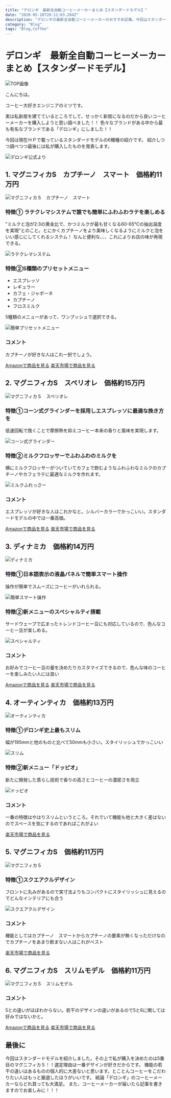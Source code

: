 ```yaml
---
title: "デロンギ　最新全自動コーヒーメーカーまとめ【スタンダードモデル】"
date: "2020-05-18T20:12:03.284Z"
description: "デロンギの最新全自動コーヒーメーカーのおすすめ記事。今回はスタンダードモデルの6機種の紹介と私が購入した理由について。エンジニアにとってコーヒーはエナジードリンク"
category: "Blog"
tags: "Blog,Coffee"
---
```



# デロンギ　最新全自動コーヒーメーカーまとめ【スタンダードモデル】

![TOP画像](https://paper-attachments.dropbox.com/s_3FAE2F416B7E914553A4A04F334B26C2603622E6CD5DEE5B03169FAED124FF25_1589783252616_coffee-791168_1920.jpg)


こんにちは。

コーヒー大好きエンジニアのミツです。

実は私新居を建てているところでして、せっかく新居になるのだから良いコーヒーメーカーを購入しようと思い調べました！！
色々なブランドがある中から最も有名なブランドである「デロンギ」にしました！！

今回は現在ＨＰで載っているスタンダードモデルの6機種の紹介です。
紹介しつつ調べつつ最後には私が購入したものを発表します。

![デロンギ公式より](https://paper-attachments.dropbox.com/s_3FAE2F416B7E914553A4A04F334B26C2603622E6CD5DEE5B03169FAED124FF25_1589783328002_image.png)



## 1. マグニフィカS　カプチーノ　スマート　価格約11万円
![マグニフィカＳ　カプチーノ　スマート](https://paper-attachments.dropbox.com/s_3FAE2F416B7E914553A4A04F334B26C2603622E6CD5DEE5B03169FAED124FF25_1589783695582_image.png)


### 特徴① ラテクレマシステムで誰でも簡単にふわふわラテを楽しめる

”ミルクと泡が2:3の黄金比で、かつミルクが最も甘くなる60-65℃の抽出温度を実現”とのこと。とにかくカプチーノをより美味しくなるようにミルクと泡をいい感じにしてくれるシステム！
なんと便利な、、、これによりお店の味が再現できる。


![ラテクレマシステム](https://paper-attachments.dropbox.com/s_3FAE2F416B7E914553A4A04F334B26C2603622E6CD5DEE5B03169FAED124FF25_1589784087047_image.png)


### 特徴②5種類のプリセットメニュー

- エスプレッソ
- レギュラー
- カフェ・ジャポーネ
- カプチーノ
- フロスミルク

5種類のメニューがあって、ワンプッシュで選択できる。


![簡単プリセットメニュー](https://paper-attachments.dropbox.com/s_3FAE2F416B7E914553A4A04F334B26C2603622E6CD5DEE5B03169FAED124FF25_1589784133660_image.png)


### コメント

カプチーノが好きな人はこれ一択でしょう。

<div class="afi-btns">
<a href="https://www.amazon.co.jp/gp/product/B01M15KUDB/ref=as_li_tl?ie=UTF8&camp=247&creative=1211&creativeASIN=B01M15KUDB&linkCode=as2&tag=mitsutaka07-22&linkId=8d391312d4cc523d751d27d48f9493e8" class="amazon-btn" target="_blank">Amazonで商品を見る</a>
<a href="https://hb.afl.rakuten.co.jp/ichiba/1bac6cc5.f848a9e5.1bac6cc6.e3f7b95d/?pc=https%3A%2F%2Fitem.rakuten.co.jp%2Fbiccamera%2F4988371023827%2F&link_type=hybrid_url&ut=eyJwYWdlIjoiaXRlbSIsInR5cGUiOiJoeWJyaWRfdXJsIiwic2l6ZSI6IjI0MHgyNDAiLCJuYW0iOjEsIm5hbXAiOiJyaWdodCIsImNvbSI6MSwiY29tcCI6ImRvd24iLCJwcmljZSI6MSwiYm9yIjoxLCJjb2wiOjEsImJidG4iOjEsInByb2QiOjB9" class="rakuten-btn" target="_blank">楽天市場で商品を見る</a>
</div>

## 2. マグニフィカS　スペリオレ　価格約15万円
![マグニフィカＳ　スペリオレ](https://paper-attachments.dropbox.com/s_3FAE2F416B7E914553A4A04F334B26C2603622E6CD5DEE5B03169FAED124FF25_1589784558830_image.png)


### 特徴①コーン式グラインダーを採用しエスプレッソに最適な挽き方を

低速回転で挽くことで摩擦熱を抑えコーヒー本来の香りと風味を実現します。


![コーン式グラインダー](https://paper-attachments.dropbox.com/s_3FAE2F416B7E914553A4A04F334B26C2603622E6CD5DEE5B03169FAED124FF25_1589784994519_image.png)


### 特徴②ミルクフロッサーでふわふわのミルクを

横にミルクフロッサーがついていてカフェで飲むようなふわふわなミルクのカプチーノやカフェラテに最適なミルクを作れます。

![ミルクふれっさー](https://paper-attachments.dropbox.com/s_3FAE2F416B7E914553A4A04F334B26C2603622E6CD5DEE5B03169FAED124FF25_1589785107699_image.png)


### コメント

エスプレッソが好きな人はこれかなと。シルバーカラーでかっこいい。スタンダードモデルの中では一番高価。

<div class="afi-btns">
<a href="https://www.amazon.co.jp/gp/product/B00C3X6IRQ/ref=as_li_tl?ie=UTF8&camp=247&creative=1211&creativeASIN=B00C3X6IRQ&linkCode=as2&tag=mitsutaka07-22&linkId=65a7a52c1f6db6cbcbbb7460e1dd25bf" class="amazon-btn" target="_blank">Amazonで商品を見る</a>
<a href="https://hb.afl.rakuten.co.jp/ichiba/1bac6dc2.c9535388.1bac6dc3.5e6e1d0f/?pc=https%3A%2F%2Fitem.rakuten.co.jp%2Fdelonghi%2F0132214078%2F&link_type=hybrid_url&ut=eyJwYWdlIjoiaXRlbSIsInR5cGUiOiJoeWJyaWRfdXJsIiwic2l6ZSI6IjI0MHgyNDAiLCJuYW0iOjEsIm5hbXAiOiJyaWdodCIsImNvbSI6MSwiY29tcCI6ImRvd24iLCJwcmljZSI6MSwiYm9yIjoxLCJjb2wiOjEsImJidG4iOjEsInByb2QiOjB9" class="rakuten-btn" target="_blank">楽天市場で商品を見る</a>
</div>

## 3. ディナミカ　価格約14万円
![ディナミカ](https://paper-attachments.dropbox.com/s_3FAE2F416B7E914553A4A04F334B26C2603622E6CD5DEE5B03169FAED124FF25_1589785823397_image.png)


### 特徴①日本語表示の液晶パネルで簡単スマート操作

操作が簡単でスムーズにコーヒーがいれられる。

![簡単スマート操作](https://paper-attachments.dropbox.com/s_3FAE2F416B7E914553A4A04F334B26C2603622E6CD5DEE5B03169FAED124FF25_1589785882352_image.png)


### 特徴②新メニューのスペシャルティ搭載

サードウェーブで広まったトレンドコーヒー豆にも対応しているので、色んなコーヒー豆が楽しめる。

![スペシャルティ](https://paper-attachments.dropbox.com/s_3FAE2F416B7E914553A4A04F334B26C2603622E6CD5DEE5B03169FAED124FF25_1589786026160_image.png)


### コメント

お好みでコーヒー豆の量を決めたりカスタマイズできるので、色んな味のコーヒーを楽しみたい人には良い

<div class="afi-btns">
<a href="https://www.amazon.co.jp/gp/product/B07YGBS817/ref=as_li_tl?ie=UTF8&camp=247&creative=1211&creativeASIN=B07YGBS817&linkCode=as2&tag=mitsutaka07-22&linkId=b78ac001496318966a93baded6ab092c" class="amazon-btn" target="_blank">Amazonで商品を見る</a>
<a href="https://hb.afl.rakuten.co.jp/ichiba/1bac6dc2.c9535388.1bac6dc3.5e6e1d0f/?pc=https%3A%2F%2Fitem.rakuten.co.jp%2Fdelonghi%2F0132220041%2F&link_type=hybrid_url&ut=eyJwYWdlIjoiaXRlbSIsInR5cGUiOiJoeWJyaWRfdXJsIiwic2l6ZSI6IjI0MHgyNDAiLCJuYW0iOjEsIm5hbXAiOiJyaWdodCIsImNvbSI6MSwiY29tcCI6ImRvd24iLCJwcmljZSI6MSwiYm9yIjoxLCJjb2wiOjEsImJidG4iOjEsInByb2QiOjB9" class="rakuten-btn" target="_blank">楽天市場で商品を見る</a>
</div>

## 4. オーティンティカ　価格約13万円
![オーティンティカ](https://paper-attachments.dropbox.com/s_3FAE2F416B7E914553A4A04F334B26C2603622E6CD5DEE5B03169FAED124FF25_1589786257424_image.png)


### 特徴①デロンギ史上最もスリム

幅が195mmと他のものと比べて50mmも小さい。スタイリッシュでかっこいい

![スリム](https://paper-attachments.dropbox.com/s_3FAE2F416B7E914553A4A04F334B26C2603622E6CD5DEE5B03169FAED124FF25_1589786374778_image.png)


### 特徴②新メニュー「ドッピオ」

新たに開発した蒸らし技術で香りの高さとコーヒーの濃密さを両立

![ドッピオ](https://paper-attachments.dropbox.com/s_3FAE2F416B7E914553A4A04F334B26C2603622E6CD5DEE5B03169FAED124FF25_1589786349702_image.png)


### コメント

一番の特徴はやはりスリムというところ。それでいて機能も他と大きく差はないのでスペースを気にするのであればこれがよい

<div class="afi-btns">
<a href="https://hb.afl.rakuten.co.jp/ichiba/1bac76f8.909d6a57.1bac76f9.413ac925/?pc=https%3A%2F%2Fitem.rakuten.co.jp%2Fcitygas%2Fea57-0058%2F&link_type=hybrid_url&ut=eyJwYWdlIjoiaXRlbSIsInR5cGUiOiJoeWJyaWRfdXJsIiwic2l6ZSI6IjI0MHgyNDAiLCJuYW0iOjEsIm5hbXAiOiJyaWdodCIsImNvbSI6MSwiY29tcCI6ImRvd24iLCJwcmljZSI6MSwiYm9yIjoxLCJjb2wiOjEsImJidG4iOjEsInByb2QiOjB9" class="rakuten-btn" target="_blank">楽天市場で商品を見る</a>
</div>

## 5. マグニフィカS　価格約11万円
![マグニフィカＳ](https://paper-attachments.dropbox.com/s_3FAE2F416B7E914553A4A04F334B26C2603622E6CD5DEE5B03169FAED124FF25_1589786995314_image.png)


### 特徴①スクエアクルデザイン

フロントに丸みがあるので実寸法よりもコンパクトにスタイリッシュに見えるのでどんなインテリアにも合う

![スクエアクルデザイン](https://paper-attachments.dropbox.com/s_3FAE2F416B7E914553A4A04F334B26C2603622E6CD5DEE5B03169FAED124FF25_1589787048335_image.png)


### コメント

機能としてはカプチーノ　スマートからカプチーノの要素が無くなっただけなのでカプチーノをあまり飲まない人はこれがベスト

<div class="afi-btns">
<a href="https://hb.afl.rakuten.co.jp/ichiba/1bac6dc2.c9535388.1bac6dc3.5e6e1d0f/?pc=https%3A%2F%2Fitem.rakuten.co.jp%2Fdelonghi%2F0132213170%2F&link_type=hybrid_url&ut=eyJwYWdlIjoiaXRlbSIsInR5cGUiOiJoeWJyaWRfdXJsIiwic2l6ZSI6IjI0MHgyNDAiLCJuYW0iOjEsIm5hbXAiOiJyaWdodCIsImNvbSI6MSwiY29tcCI6ImRvd24iLCJwcmljZSI6MSwiYm9yIjoxLCJjb2wiOjEsImJidG4iOjEsInByb2QiOjB9" class="rakuten-btn" target="_blank">楽天市場で商品を見る</a>
</div>

## 6. マグニフィカS　スリムモデル　価格約11万円
![マグニフィカＳ　スリムモデル](https://paper-attachments.dropbox.com/s_3FAE2F416B7E914553A4A04F334B26C2603622E6CD5DEE5B03169FAED124FF25_1589787263839_image.png)


### コメント

5との違いがほぼわからない。若干のデザインの違いがあるので5と6に関しては好みではないかと。

<div class="afi-btns">
<a href="https://www.amazon.co.jp/gp/product/B01M0TY6KZ/ref=as_li_tl?ie=UTF8&camp=247&creative=1211&creativeASIN=B01M0TY6KZ&linkCode=as2&tag=mitsutaka07-22&linkId=cb0842723b94fc4a2b5be68c7acae7a6" class="amazon-btn" target="_blank">Amazonで商品を見る</a>
<a href="https://hb.afl.rakuten.co.jp/ichiba/1bac6dc2.c9535388.1bac6dc3.5e6e1d0f/?pc=https%3A%2F%2Fitem.rakuten.co.jp%2Fdelonghi%2F0132213136%2F&link_type=hybrid_url&ut=eyJwYWdlIjoiaXRlbSIsInR5cGUiOiJoeWJyaWRfdXJsIiwic2l6ZSI6IjI0MHgyNDAiLCJuYW0iOjEsIm5hbXAiOiJyaWdodCIsImNvbSI6MSwiY29tcCI6ImRvd24iLCJwcmljZSI6MSwiYm9yIjoxLCJjb2wiOjEsImJidG4iOjEsInByb2QiOjB9" class="rakuten-btn" target="_blank">楽天市場で商品を見る</a>
</div>

## 最後に

今回はスタンダードモデルを紹介しました。その上で私が購入を決めたのは5番目のマグニフィカＳ！！選定理由は一番デザインが好きだからです。
機能の若干の違いはあるものの個人的に大差ないと思います。とことんコーヒーをこだわりたい人はもっと厳選したほうがいいです。
結論「デロンギ」のコーヒーメーカーならどれ買っても大満足。
また、コーヒーメーカーが届いたら記事を書きますのでお楽しみに！！！

